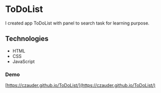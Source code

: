 # ToDoList
I created app ToDoList with panel to search task for learning purpose.

## Technologies
* HTML 
* CSS
* JavaScript

### Demo
[https://czauder.github.io/ToDoList/](https://czauder.github.io/ToDoList/)
```
